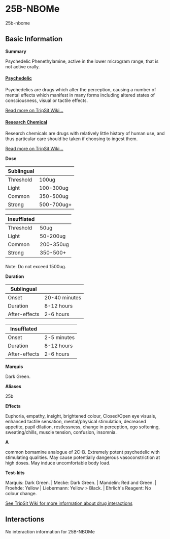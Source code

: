 # 25B-NBOMe

25b-nbome

## Basic Information

**Summary**

Psychedelic Phenethylamine, active in the lower microgram range, that is not active orally.

#### [Psychedelic](/category/psychedelic)

Psychedelics are drugs which alter the perception, causing a number of mental effects which manifest in many forms including altered states of consciousness, visual or tactile effects.

[Read more on TripSit Wiki...](#{category.wiki})

#### [Research Chemical](/category/research-chemical)

Research chemicals are drugs with relatively little history of human use, and thus particular care should be taken if choosing to ingest them.

[Read more on TripSit Wiki...](#{category.wiki})

**Dose**

| Sublingual |            |
| ---------- | ---------- |
| Threshold  | 100ug      |
| Light      | 100-300ug  |
| Common     | 350-500ug  |
| Strong     | 500-700ug+ |

| Insufflated |           |
| ----------- | --------- |
| Threshold   | 50ug      |
| Light       | 50-200ug  |
| Common      | 200-350ug |
| Strong      | 350-500+  |

#### 

 Note: Do not exceed 1500ug.

**Duration**

| Sublingual    |               |
| ------------- | ------------- |
| Onset         | 20-40 minutes |
| Duration      | 8-12 hours    |
| After-effects | 2-6 hours     |

| Insufflated   |             |
| ------------- | ----------- |
| Onset         | 2-5 minutes |
| Duration      | 8-12 hours  |
| After-effects | 2-6 hours   |

**Marquis**

Dark Green.

**Aliases**

25b  

**Effects**

Euphoria, empathy, insight, brightened colour, Closed/Open eye visuals, enhanced tactile sensation, mental/physical stimulation, decreased appetite, pupil dilation, restlessness, change in perception, ego softening, sweating/chills, muscle tension, confusion, insomnia.

**A**

common bomamine analogue of 2C-B. Extremely potent psychedelic with stimulating qualities. May cause potentially dangerous vasoconstriction at high doses. May induce uncomfortable body load.

**Test-kits**

Marquis: Dark Green. | Mecke: Dark Green. | Mandelin: Red and Green. | Froehde: Yellow | Liebermann: Yellow > Black. | Ehrlich's Reagent: No colour change.

[See TripSit Wiki for more information about drug interactions](http://combo.tripsit.me/)

## Interactions

No interaction information for 25B-NBOMe